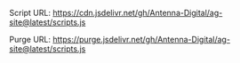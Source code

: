Script URL: https://cdn.jsdelivr.net/gh/Antenna-Digital/ag-site@latest/scripts.js

Purge URL: https://purge.jsdelivr.net/gh/Antenna-Digital/ag-site@latest/scripts.js

<script src="https://cdn.jsdelivr.net/gh/Antenna-Digital/ag-site@latest/scripts.js"></script>
